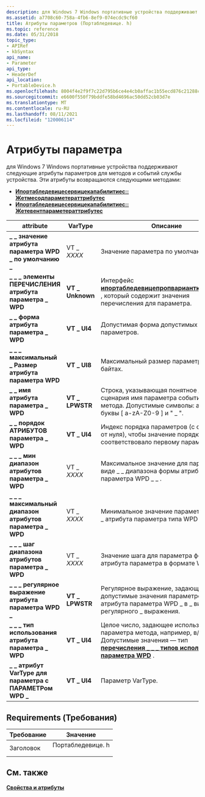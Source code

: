 ```yaml
---
description: для Windows 7 Windows портативные устройства поддерживают следующие атрибуты параметров для методов и событий службы устройства.
ms.assetid: a7708c60-758a-4fb6-8ef9-074ecdc9cf60
title: Атрибуты параметров (Портабледевице. h)
ms.topic: reference
ms.date: 05/31/2018
topic_type:
- APIRef
- kbSyntax
api_name:
- Parameter
api_type:
- HeaderDef
api_location:
- PortableDevice.h
ms.openlocfilehash: 8004f4e2f9f7c22d795b6ce4e4cb0affac1b55ecd876c21288c02e226ee14262
ms.sourcegitcommit: e6600f550f79bddfe58bd4696ac50dd52cb03d7e
ms.translationtype: MT
ms.contentlocale: ru-RU
ms.lasthandoff: 08/11/2021
ms.locfileid: "120006114"
---
```

# <a name="parameter-attributes"></a>Атрибуты параметра

для Windows 7 Windows портативные устройства поддерживают следующие атрибуты параметров для методов и событий службы устройства. Эти атрибуты возвращаются следующими методами:

-   [**Ипортабледевицесервицекапабилитиес:: Жетмесодпараметераттрибутес**](/windows/desktop/api/PortableDeviceAPI/nf-portabledeviceapi-iportabledeviceservicecapabilities-getmethodparameterattributes)
-   [**Ипортабледевицесервицекапабилитиес:: Жетевентпараметераттрибутес**](/windows/desktop/api/PortableDeviceAPI/nf-portabledeviceapi-iportabledeviceservicecapabilities-geteventparameterattributes)




| attribute                                            | VarType         | Описание                                                                                                                                                                                 |
|------------------------------------------------------|-----------------|---------------------------------------------------------------------------------------------------------------------------------------------------------------------------------------------|
| **\_ \_ значение атрибута параметра WPD \_ по умолчанию \_**        | VT \_ *XXXX*      | Значение параметра по умолчанию.                                                                                                                                                         |
| **\_ \_ \_ элементы ПЕРЕЧИСЛЕНИЯ атрибута параметра \_ WPD** | **VT \_ Unknown** | Интерфейс [**ипортабледевицепропвариантколлектион**](iportabledevicepropvariantcollection.md) , который содержит значения перечисления для параметра.                                   |
| **\_ \_ форма атрибута параметра \_ WPD**                  | **VT \_ UI4**     | Допустимая форма допустимых значений параметров.                                                                                                                                                 |
| **\_ \_ \_ максимальный \_ Размер атрибута параметра WPD**             | **VT \_ UI8**     | Максимальный размер параметра в байтах.                                                                                                                                               |
| **\_ \_ имя атрибута параметра \_ WPD**                  | **VT \_ LPWSTR**  | Строка, указывающая понятное для сценария имя параметра события или метода. Допустимые символы: алфавитные буквы \[ a-zA-Z0-9 \] и " \_ ".                                                 |
| **\_ \_ порядок АТРИБУТОВ параметра \_ WPD**                 | **VT \_ UI4**     | Индекс порядка параметров (с отсчетом от нуля), чтобы значение порядка 0 соответствовало первому параметру.                                                                                       |
| **\_ \_ \_ мин диапазон атрибутов параметра \_ WPD**            | VT \_ *XXXX*      | Максимальное значение для параметра в виде \_ \_ диапазона формы атрибута параметра WPD \_ \_ .                                                                                                       |
| **\_ \_ \_ максимальный диапазон атрибутов параметра \_ WPD**            | VT \_ *XXXX*      | Минимальное значение параметра формы \_ атрибута параметра типа WPD \_ \_ \_ .                                                                                                       |
| **\_ \_ \_ шаг диапазона атрибутов параметра \_ WPD**           | VT \_ *XXXX*      | Значение шага для параметра формы атрибута параметра в формате WPD \_ \_ \_ \_ .                                                                                                          |
| **\_ \_ \_ регулярное выражение атрибута параметра WPD \_**   | **VT \_ LPWSTR**  | Регулярное выражение, задающее допустимые значения параметров формы \_ атрибута параметра WPD \_ в \_ виде \_ регулярного \_ выражения.                                                      |
| **\_ \_ \_ тип использования атрибута параметра \_ WPD**           | **VT \_ UI4**     | Целое число, задающее использование параметра метода, например, в/из. Допустимые значения — тип [**перечисления \_ \_ \_ типов использования параметра WPD**](wpd-parameter-usage-types.md) . |
| **\_ \_ атрибут VarType для параметра с ПАРАМЕТРом WPD \_**               | **VT \_ UI4**     | Параметр VarType.                                                                                                                                                                      |



 

## <a name="requirements"></a>Requirements (Требования)



| Требование | Значение |
|-------------------|---------------------------------------------------------------------------------------------|
| Заголовок<br/> | <dl> <dt>Портабледевице. h</dt> </dl> |



## <a name="see-also"></a>См. также

<dl> <dt>

[**Свойства и атрибуты**](properties-and-attributes.md)
</dt> </dl>

 

 




